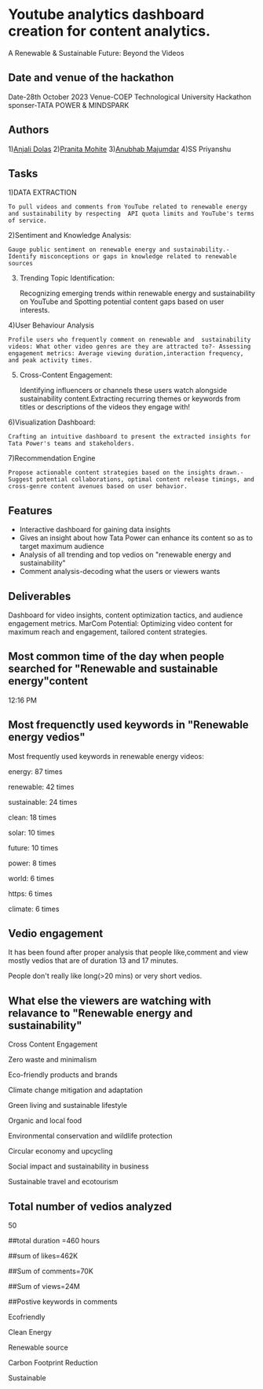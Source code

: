 
# Youtube analytics dashboard creation for content analytics.

A Renewable & Sustainable Future: Beyond the Videos 




## Date and venue of the hackathon

Date-28th October 2023
Venue-COEP Technological University
Hackathon sponser-TATA POWER & MINDSPARK

## Authors

1)[Anjali Dolas](https://github.com/AnjaliDolas)
2)[Pranita Mohite](https://github.com/Pranita-Mohite)
3)[Anubhab Majumdar](https://github.com/anubhabmaj)
4)SS Priyanshu




## Tasks

1)DATA EXTRACTION
   
    To pull videos and comments from YouTube related to renewable energy and sustainability by respecting  API quota limits and YouTube's terms of service.

2)Sentiment and Knowledge Analysis:

    Gauge public sentiment on renewable energy and sustainability.- Identify misconceptions or gaps in knowledge related to renewable sources

3) Trending Topic Identification:

    Recognizing emerging trends within renewable energy and sustainability on YouTube and Spotting potential content gaps based on user interests.

4)User Behaviour Analysis

    Profile users who frequently comment on renewable and  sustainability videos: What other video genres are they are attracted to?- Assessing engagement metrics: Average viewing duration,interaction frequency, and peak activity times.

5) Cross-Content Engagement:

    Identifying influencers or channels these users watch alongside  sustainability content.Extracting recurring themes or keywords from titles or descriptions of the videos they engage with!

6)Visualization Dashboard:

    Crafting an intuitive dashboard to present the extracted insights for Tata Power's teams and stakeholders.

7)Recommendation Engine
 
    Propose actionable content strategies based on the insights drawn.- Suggest potential collaborations, optimal content release timings, and cross-genre content avenues based on user behavior.
## Features

- Interactive dashboard for gaining data insights
- Gives an insight about how Tata Power can enhance its content so as to target maximum audience
- Analysis of all trending and top vedios on "renewable energy and sustainability"
- Comment analysis-decoding what the users or viewers wants



## Deliverables

 Dashboard for video insights, content optimization tactics, and
 audience engagement metrics. MarCom Potential: Optimizing
 video content for maximum reach and engagement, tailored
 content strategies.
## Most common time of the day when people searched for "Renewable and sustainable energy"content

12:16 PM

## Most frequenctly used keywords in "Renewable energy vedios"

Most frequently used keywords in renewable energy videos:

energy: 87 times

renewable: 42 times

sustainable: 24 times

clean: 18 times

solar: 10 times

future: 10 times

power: 8 times

world: 6 times

https: 6 times

climate: 6 times

## Vedio engagement

It has been found after proper analysis that people like,comment and view mostly vedios that are of duration 13 and 17 minutes.

People don't really like long(>20 mins) or very short vedios.


## What else the viewers are watching with relavance to "Renewable energy and sustainability"

Cross Content Engagement

Zero waste and minimalism

Eco-friendly products and brands

Climate change mitigation and adaptation

Green living and sustainable lifestyle


Organic and local food

Environmental conservation and wildlife protection

Circular economy and upcycling

Social impact and sustainability in business

Sustainable travel and ecotourism
## Total number of vedios analyzed

50

##total duration =460 hours

##sum of likes=462K

##Sum of comments=70K

##Sum of views=24M

##Postive keywords in comments

Ecofriendly

Clean Energy

Renewable source

Carbon Footprint Reduction

Sustainable

##